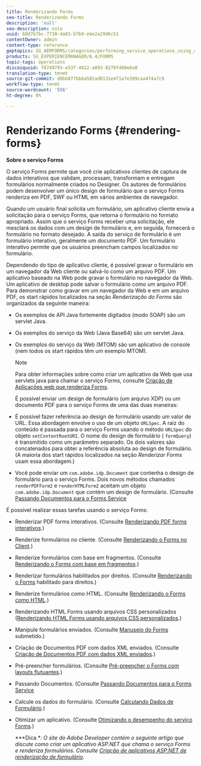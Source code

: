 ```yaml
---
title: Renderizando Forms
seo-title: Renderizando Forms
description: 'null'
seo-description: nulo
uuid: 68d7b7bc-7730-4a83-b7b9-ebe2a29d6c51
contentOwner: admin
content-type: reference
geptopics: SG_AEMFORMS/categories/performing_service_operations_using_apis
products: SG_EXPERIENCEMANAGER/6.4/FORMS
topic-tags: operations
discoiquuid: f8749793-e53f-4812-a093-8278f480e6a8
translation-type: tm+mt
source-git-commit: d0bb877bb6a502ad0131e4f1a7e399caa474a7c9
workflow-type: tm+mt
source-wordcount: '556'
ht-degree: 0%

---
```



# Renderizando Forms {#rendering-forms}

**Sobre o serviço Forms**

O serviço Forms permite que você crie aplicativos clientes de captura de dados interativos que validam, processam, transformam e entregam formulários normalmente criados no Designer. Os autores de formulários podem desenvolver um único design de formulário que o serviço Forms renderiza em PDF, SWF ou HTML em vários ambientes de navegador.

Quando um usuário final solicita um formulário, um aplicativo cliente envia a solicitação para o serviço Forms, que retorna o formulário no formato apropriado. Assim que o serviço Forms receber uma solicitação, ele mesclará os dados com um design de formulário e, em seguida, fornecerá o formulário no formato desejado. A saída do serviço de formulário é um formulário interativo, geralmente um documento PDF. Um formulário interativo permite que os usuários preencham campos localizados no formulário.

Dependendo do tipo de aplicativo cliente, é possível gravar o formulário em um navegador da Web cliente ou salvá-lo como um arquivo PDF. Um aplicativo baseado na Web pode gravar o formulário no navegador da Web. Um aplicativo de desktop pode salvar o formulário como um arquivo PDF. Para demonstrar como gravar em um navegador da Web e em um arquivo PDF, os start rápidos localizados na seção *Renderização do Forms* são organizados da seguinte maneira:

* Os exemplos de API Java fortemente digitados (modo SOAP) são um servlet Java.
* Os exemplos do serviço da Web (Java Base64) são um servlet Java.
* Os exemplos do serviço da Web (MTOM) são um aplicativo de console (nem todos os start rápidos têm um exemplo MTOM).

   >[!NOTE]
   >
   >Para obter informações sobre como criar um aplicativo da Web que usa servlets java para chamar o serviço Forms, consulte [Criação de Aplicações web que renderiza Forms](/help/forms/developing/creating-web-applications-renders-forms.md).

   É possível enviar um design de formulário (um arquivo XDP) ou um documento PDF para o serviço Forms de uma das duas maneiras:

* É possível fazer referência ao design de formulário usando um valor de URL. Essa abordagem envolve o uso de um objeto `URLSpec`. A raiz do conteúdo é passada para o serviço Forms usando o método `URLSpec` do objeto `setContentRootURI`. O nome do design de formulário ( `formQuery`) é transmitido como um parâmetro separado. Os dois valores são concatenados para obter a referência absoluta ao design de formulário. (A maioria dos start rápidos localizados na seção *Renderizar Forms* usam essa abordagem.)
* Você pode enviar um `com.adobe.idp.Document` que contenha o design de formulário para o serviço Forms. Dois novos métodos chamados `renderPDFForm2` e `renderHTMLForm2` aceitam um objeto `com.adobe.idp.Document` que contém um design de formulário. (Consulte [Passando Documentos para o Forms Service](/help/forms/developing/passing-documents-forms-service.md)

É possível realizar essas tarefas usando o serviço Forms:

* Renderizar PDF forms interativos. (Consulte [Renderizando PDF forms interativos](/help/forms/developing/rendering-interactive-pdf-forms.md).)
* Renderize formulários no cliente. (Consulte [Renderizando o Forms no Client](/help/forms/developing/rendering-forms-client.md).)
* Renderize formulários com base em fragmentos. (Consulte [Renderizando o Forms com base em fragmentos](/help/forms/developing/rendering-forms-based-fragments.md).)
* Renderizar formulários habilitados por direitos. (Consulte [Renderizando o Forms](/help/forms/developing/rendering-rights-enabled-forms.md) habilitado para direitos.)
* Renderize formulários como HTML. (Consulte [Renderizando o Forms como HTML](/help/forms/developing/rendering-forms-html.md).)
* Renderizando HTML Forms usando arquivos CSS personalizados ([Renderizando HTML Forms usando arquivos CSS personalizados](/help/forms/developing/rendering-html-forms-using-custom.md).)
* Manipule formulários enviados. (Consulte [Manuseio do Forms](/help/forms/developing/handling-submitted-forms.md) submetido.)
* Criação de Documentos PDF com dados XML enviados. (Consulte [Criação de Documentos PDF com dados XML enviados](/help/forms/developing/creating-pdf-documents-submitted-xml.md).)
* Pré-preencher formulários. (Consulte [Pré-preencher o Forms com layouts flutuantes](/help/forms/developing/prepopulating-forms-flowable-layouts.md).)
* Passando Documentos. (Consulte [Passando Documentos para o Forms Service](/help/forms/developing/passing-documents-forms-service.md)
* Calcule os dados do formulário. (Consulte [Calculando Dados de Formulário](/help/forms/developing/calculating-form-data.md).)
* Otimizar um aplicativo. (Consulte [Otimizando o desempenho do serviço Forms](/help/forms/developing/optimizing-performance-forms-service.md).)

   ***Dica **: O site do Adobe Developer contém o seguinte artigo que discute como criar um aplicativo ASP.NET que chama o serviço Forms e renderiza formulários. Consulte [Criação de aplicativos ASP.NET de renderização de formulário](https://www.adobe.com/devnet/livecycle/articles/asp_net.html).*

